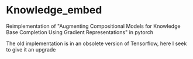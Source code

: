 # Knowledge_embed
Reimplementation of "Augmenting Compositional Models for Knowledge Base Completion Using Gradient Representations" in pytorch

The old implementation is in an obsolete version of Tensorflow, here I seek to give it an upgrade 
